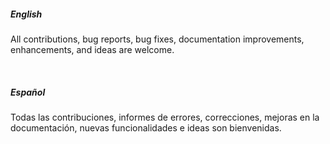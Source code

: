 ##### English

All contributions, bug reports, bug fixes, documentation improvements, enhancements, and ideas are welcome.

<br>

##### Español

Todas las contribuciones, informes de errores, correcciones, mejoras en la documentación, nuevas funcionalidades e ideas son bienvenidas.
